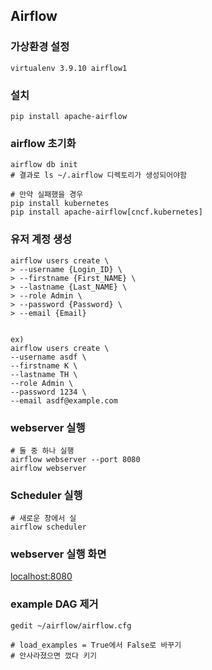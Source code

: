 ## Airflow

### 가상환경 설정
```
virtualenv 3.9.10 airflow1
```

### 설치
```
pip install apache-airflow
```

### airflow 초기화
```
airflow db init
# 결과로 ls ~/.airflow 디렉토리가 생성되어야함

# 만약 실패했을 경우
pip install kubernetes
pip install apache-airflow[cncf.kubernetes]
```

### 유저 계정 생성

```
airflow users create \ 
> --username {Login_ID} \
> --firstname {First_NAME} \ 
> --lastname {Last_NAME} \
> --role Admin \ 
> --password {Password} \
> --email {Email}


ex)
airflow users create \
--username asdf \
--firstname K \
--lastname TH \
--role Admin \
--password 1234 \
--email asdf@example.com

```

### webserver 실행
```
# 둘 중 하나 실행
airflow webserver --port 8080
airflow webserver
```

### Scheduler 실행
```
# 새로운 창에서 실
airflow scheduler
```

### webserver 실행 화면
<localhost:8080>

### example DAG 제거
```
gedit ~/airflow/airflow.cfg
```
```
# load_examples = True에서 False로 바꾸기
# 안사라졌으면 껐다 키기
```

